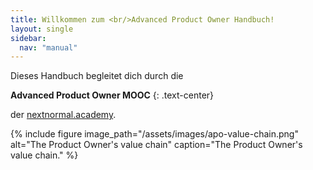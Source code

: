 ```yaml
---
title: Willkommen zum <br/>Advanced Product Owner Handbuch!
layout: single
sidebar:
  nav: "manual"
---
```


Dieses Handbuch begleitet dich durch die

**Advanced Product Owner MOOC**
{: .text-center}

der [nextnormal.academy](https://nextnormal.academy/).

{% include figure image_path="/assets/images/apo-value-chain.png" alt="The Product Owner's value chain" caption="The Product Owner's value chain." %}

